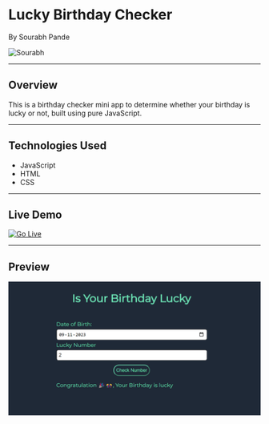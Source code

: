 # Lucky Birthday Checker
By Sourabh Pande

![Sourabh](https://img.shields.io/badge/sourabh--Pande-JS--Developer-green)

---

## Overview
This is a birthday checker mini app to determine whether your birthday is lucky or not, built using pure JavaScript.

---

## Technologies Used
- JavaScript
- HTML
- CSS

---

## Live Demo
[![Go Live](https://img.shields.io/badge/Go%20Live-1DA1F?style=for-the-badge&logo=&logoColor=white)]()

---

## Preview
![Website Preview](./images/birthday.png)